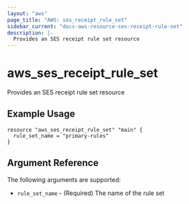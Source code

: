 ```yaml
---
layout: "aws"
page_title: "AWS: ses_receipt_rule_set"
sidebar_current: "docs-aws-resource-ses-receipt-rule-set"
description: |-
  Provides an SES receipt rule set resource
---
```


# aws_ses_receipt_rule_set

Provides an SES receipt rule set resource

## Example Usage

```hcl
resource "aws_ses_receipt_rule_set" "main" {
  rule_set_name = "primary-rules"
}
```

## Argument Reference

The following arguments are supported:

* `rule_set_name` - (Required) The name of the rule set
